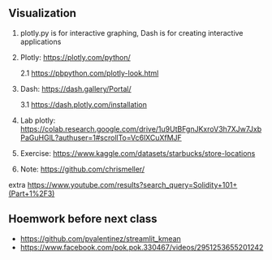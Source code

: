 ## Visualization
1. plotly.py is for interactive graphing, Dash is for creating interactive applications
2. Plotly: https://plotly.com/python/

   2.1 https://pbpython.com/plotly-look.html
   
3. Dash: https://dash.gallery/Portal/

   3.1 https://dash.plotly.com/installation

4. Lab plotly: https://colab.research.google.com/drive/1u9UtBFgnJKxroV3h7XJw7JxbPaGuHGlL?authuser=1#scrollTo=Vc6lXCuXfMJF
5. Exercise: https://www.kaggle.com/datasets/starbucks/store-locations
6. Note: https://github.com/chrismeller/

extra https://www.youtube.com/results?search_query=Solidity+101+(Part+1%2F3)

## Hoemwork before next class
- https://github.com/pvalentinez/streamlit_kmean
- https://www.facebook.com/pok.pok.330467/videos/2951253655201242
